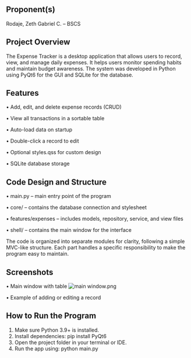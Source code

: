 Proponent(s)
------------
Rodaje, Zeth Gabriel C. – BSCS

Project Overview
----------------
The Expense Tracker is a desktop application that allows users to record, view, and manage daily expenses.
It helps users monitor spending habits and maintain budget awareness.
The system was developed in Python using PyQt6 for the GUI and SQLite for the database.

Features
--------
• Add, edit, and delete expense records (CRUD)

• View all transactions in a sortable table

• Auto-load data on startup

• Double-click a record to edit

• Optional styles.qss for custom design

• SQLite database storage

Code Design and Structure
-------------------------
• main.py – main entry point of the program

• core/ – contains the database connection and stylesheet

• features/expenses – includes models, repository, service, and view files

• shell/ – contains the main window for the interface


The code is organized into separate modules for clarity, following a simple MVC-like structure.
Each part handles a specific responsibility to make the program easy to maintain.

Screenshots
-----------

• Main window with table
![main window.png](https://github.com/ZethRodaje/images/blob/main/main%20window.png)

• Example of adding or editing a record



How to Run the Program
----------------------
1. Make sure Python 3.9+ is installed.
2. Install dependencies:
   pip install PyQt6
3. Open the project folder in your terminal or IDE.
4. Run the app using:
   python main.py
